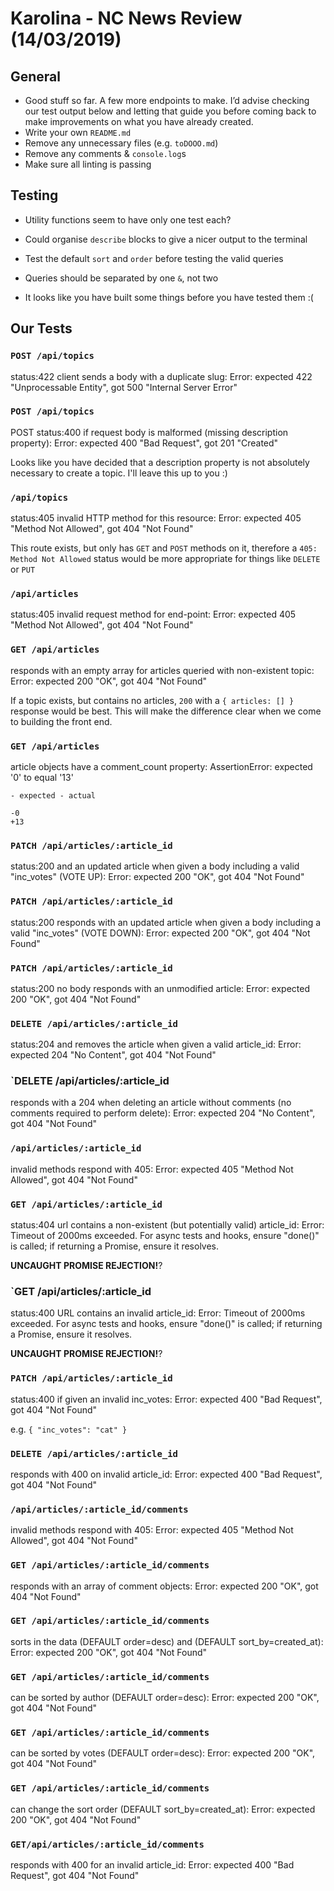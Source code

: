 # Karolina - NC News Review (14/03/2019)

## General

- Good stuff so far. A few more endpoints to make. I’d advise checking our test output below and letting that guide you before coming back to make improvements on what you have already created.
- Write your own `README.md`
- Remove any unnecessary files (e.g. `toDOOO.md`)
- Remove any comments & `console.log`s
- Make sure all linting is passing

## Testing

- Utility functions seem to have only one test each?
- Could organise `describe` blocks to give a nicer output to the terminal

- Test the default `sort` and `order` before testing the valid queries
- Queries should be separated by one `&`, not two
- It looks like you have built some things before you have tested them :(

## Our Tests

### `POST /api/topics`

status:422 client sends a body with a duplicate slug:
Error: expected 422 "Unprocessable Entity", got 500 "Internal Server Error"

### `POST /api/topics`

POST status:400 if request body is malformed (missing description property):
Error: expected 400 "Bad Request", got 201 "Created"

Looks like you have decided that a description property is not absolutely necessary to create a topic. I'll leave this up to you :)

### `/api/topics`

status:405 invalid HTTP method for this resource:
Error: expected 405 "Method Not Allowed", got 404 "Not Found"

This route exists, but only has `GET` and `POST` methods on it, therefore a `405: Method Not Allowed` status would be more appropriate for things like `DELETE` or `PUT`

### `/api/articles`

status:405 invalid request method for end-point:
Error: expected 405 "Method Not Allowed", got 404 "Not Found"

### `GET /api/articles`

responds with an empty array for articles queried with non-existent topic:
Error: expected 200 "OK", got 404 "Not Found"

If a topic exists, but contains no articles, `200` with a `{ articles: [] }` response would be best. This will make the difference clear when we come to building the front end.

### `GET /api/articles`

article objects have a comment_count property:
AssertionError: expected '0' to equal '13'

```
- expected - actual

-0
+13
```

### `PATCH /api/articles/:article_id`

status:200 and an updated article when given a body including a valid "inc_votes" (VOTE UP):
Error: expected 200 "OK", got 404 "Not Found"

### `PATCH /api/articles/:article_id`

status:200 responds with an updated article when given a body including a valid "inc_votes" (VOTE DOWN):
Error: expected 200 "OK", got 404 "Not Found"

### `PATCH /api/articles/:article_id`

status:200 no body responds with an unmodified article:
Error: expected 200 "OK", got 404 "Not Found"

### `DELETE /api/articles/:article_id`

status:204 and removes the article when given a valid article_id:
Error: expected 204 "No Content", got 404 "Not Found"

### `DELETE /api/articles/:article_id

responds with a 204 when deleting an article without comments (no comments required to perform delete):
Error: expected 204 "No Content", got 404 "Not Found"

### `/api/articles/:article_id`

invalid methods respond with 405:
Error: expected 405 "Method Not Allowed", got 404 "Not Found"

### `GET /api/articles/:article_id`

status:404 url contains a non-existent (but potentially valid) article_id:
Error: Timeout of 2000ms exceeded. For async tests and hooks, ensure "done()" is called; if returning a Promise, ensure it resolves.

**UNCAUGHT PROMISE REJECTION!**?

### `GET /api/articles/:article_id

status:400 URL contains an invalid article_id:
Error: Timeout of 2000ms exceeded. For async tests and hooks, ensure "done()" is called; if returning a Promise, ensure it resolves.

**UNCAUGHT PROMISE REJECTION!**?

### `PATCH /api/articles/:article_id`

status:400 if given an invalid inc_votes:
Error: expected 400 "Bad Request", got 404 "Not Found"

e.g. `{ "inc_votes": "cat" }`

### `DELETE /api/articles/:article_id`

responds with 400 on invalid article_id:
Error: expected 400 "Bad Request", got 404 "Not Found"

### `/api/articles/:article_id/comments`

invalid methods respond with 405:
Error: expected 405 "Method Not Allowed", got 404 "Not Found"

### `GET /api/articles/:article_id/comments`

responds with an array of comment objects:
Error: expected 200 "OK", got 404 "Not Found"

### `GET /api/articles/:article_id/comments`

sorts in the data (DEFAULT order=desc) and (DEFAULT sort_by=created_at):
Error: expected 200 "OK", got 404 "Not Found"

### `GET /api/articles/:article_id/comments`

can be sorted by author (DEFAULT order=desc):
Error: expected 200 "OK", got 404 "Not Found"

### `GET /api/articles/:article_id/comments`

can be sorted by votes (DEFAULT order=desc):
Error: expected 200 "OK", got 404 "Not Found"

### `GET /api/articles/:article_id/comments`

can change the sort order (DEFAULT sort_by=created_at):
Error: expected 200 "OK", got 404 "Not Found"

### `GET/api/articles/:article_id/comments`

responds with 400 for an invalid article_id:
Error: expected 400 "Bad Request", got 404 "Not Found"








